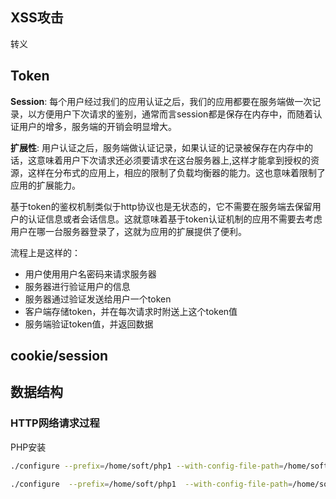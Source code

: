 ## XSS攻击

转义







## Token

**Session**: 每个用户经过我们的应用认证之后，我们的应用都要在服务端做一次记录，以方便用户下次请求的鉴别，通常而言session都是保存在内存中，而随着认证用户的增多，服务端的开销会明显增大。

**扩展性**: 用户认证之后，服务端做认证记录，如果认证的记录被保存在内存中的话，这意味着用户下次请求还必须要请求在这台服务器上,这样才能拿到授权的资源，这样在分布式的应用上，相应的限制了负载均衡器的能力。这也意味着限制了应用的扩展能力。

基于token的鉴权机制类似于http协议也是无状态的，它不需要在服务端去保留用户的认证信息或者会话信息。这就意味着基于token认证机制的应用不需要去考虑用户在哪一台服务器登录了，这就为应用的扩展提供了便利。



流程上是这样的：

- 用户使用用户名密码来请求服务器
- 服务器进行验证用户的信息
- 服务器通过验证发送给用户一个token
- 客户端存储token，并在每次请求时附送上这个token值
- 服务端验证token值，并返回数据







## cookie/session













## 数据结构













### HTTP网络请求过程











PHP安装

```bash
./configure --prefix=/home/soft/php1 --with-config-file-path=/home/soft/php1-config --with-fpm-user=root --with-fpm-group=root --with-curl \

./configure  --prefix=/home/soft/php1  --with-config-file-path=/home/soft/php1-config --with-fpm-user=root  --with-fpm-group=root --with-curl --with-freetype-dir --enable-gd  --with-gettext --with-iconv-dir  --with-kerberos  --with-libdir=lib64  --with-libxml-dir  --with-mysqli  --with-openssl --with-pcre-regex  --with-pdo-mysql  --with-pdo-sqlite  --with-pear  --with-png-dir  --with-jpeg-dir  --with-xmlrpc  --with-xsl  --with-zlib  --with-bz2  --with-mhash  --enable-fpm  --enable-bcmath  --enable-libxml --enable-inline-optimization  --enable-mbregex  --enable-mbstring  --enable-opcache  --enable-pcntl --enable-shmop --enable-soap  --enable-sockets  --enable-sysvsem  --enable-sysvshm --enable-xml --enable-zip  --enable-fpm
```





